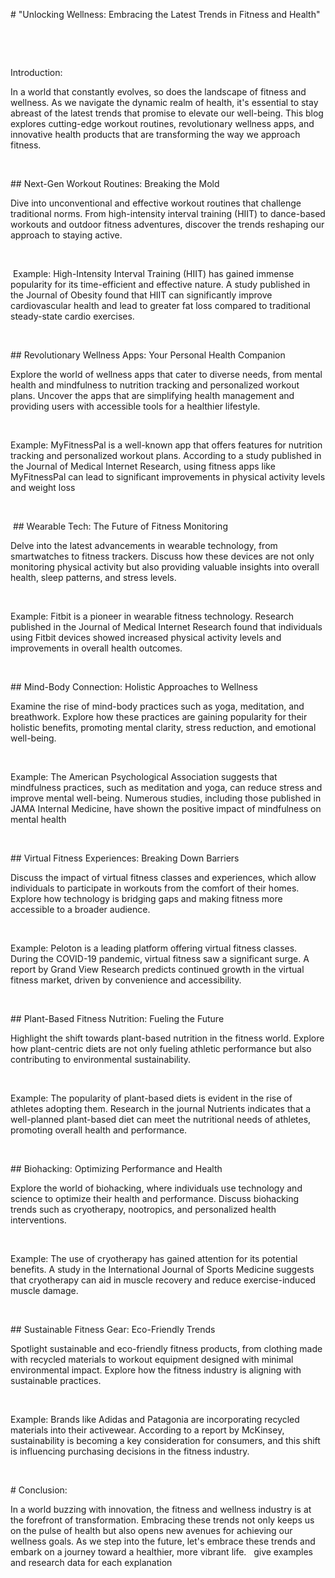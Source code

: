 <p># &quot;Unlocking Wellness: Embracing the Latest Trends in Fitness and Health&quot;</p>
<p><br></p>
<p><br></p>
<h>Introduction:</h>
<p>In a world that constantly evolves, so does the landscape of fitness and wellness. As we navigate the dynamic realm of health, it&apos;s essential to stay abreast of the latest trends that promise to elevate our well-being. This blog explores cutting-edge workout routines, revolutionary wellness apps, and innovative health products that are transforming the way we approach fitness.</p>
<p><br></p>
<p>## Next-Gen Workout Routines: Breaking the Mold</p>
<p>Dive into unconventional and effective workout routines that challenge traditional norms. From high-intensity interval training (HIIT) to dance-based workouts and outdoor fitness adventures, discover the trends reshaping our approach to staying active.</p>
<p><br></p>
<p>&nbsp;Example: High-Intensity Interval Training (HIIT) has gained immense popularity for its time-efficient and effective nature. A study published in the Journal of Obesity found that HIIT can significantly improve cardiovascular health and lead to greater fat loss compared to traditional steady-state cardio exercises.</p>
<p>&nbsp;</p>
<p>## Revolutionary Wellness Apps: Your Personal Health Companion</p>
<p>Explore the world of wellness apps that cater to diverse needs, from mental health and mindfulness to nutrition tracking and personalized workout plans. Uncover the apps that are simplifying health management and providing users with accessible tools for a healthier lifestyle.</p>
<p><br></p>
<p>Example: MyFitnessPal is a well-known app that offers features for nutrition tracking and personalized workout plans. According to a study published in the Journal of Medical Internet Research, using fitness apps like MyFitnessPal can lead to significant improvements in physical activity levels and weight loss</p>
<p>&nbsp;</p>
<p>&nbsp;## Wearable Tech: The Future of Fitness Monitoring</p>
<p>Delve into the latest advancements in wearable technology, from smartwatches to fitness trackers. Discuss how these devices are not only monitoring physical activity but also providing valuable insights into overall health, sleep patterns, and stress levels.</p>
<p><br></p>
<p>Example: Fitbit is a pioneer in wearable fitness technology. Research published in the Journal of Medical Internet Research found that individuals using Fitbit devices showed increased physical activity levels and improvements in overall health outcomes.</p>
<p><br></p>
<p>## Mind-Body Connection: Holistic Approaches to Wellness</p>
<p>Examine the rise of mind-body practices such as yoga, meditation, and breathwork. Explore how these practices are gaining popularity for their holistic benefits, promoting mental clarity, stress reduction, and emotional well-being.</p>
<p><br></p>
<p>Example: The American Psychological Association suggests that mindfulness practices, such as meditation and yoga, can reduce stress and improve mental well-being. Numerous studies, including those published in JAMA Internal Medicine, have shown the positive impact of mindfulness on mental health</p>
<p><br></p>
<p>## Virtual Fitness Experiences: Breaking Down Barriers</p>
<p>Discuss the impact of virtual fitness classes and experiences, which allow individuals to participate in workouts from the comfort of their homes. Explore how technology is bridging gaps and making fitness more accessible to a broader audience.</p>
<p><br></p>
<p>Example: Peloton is a leading platform offering virtual fitness classes. During the COVID-19 pandemic, virtual fitness saw a significant surge. A report by Grand View Research predicts continued growth in the virtual fitness market, driven by convenience and accessibility.</p>
<p><br></p>
<p>## Plant-Based Fitness Nutrition: Fueling the Future</p>
<p>Highlight the shift towards plant-based nutrition in the fitness world. Explore how plant-centric diets are not only fueling athletic performance but also contributing to environmental sustainability.</p>
<p><br></p>
<p>Example: The popularity of plant-based diets is evident in the rise of athletes adopting them. Research in the journal Nutrients indicates that a well-planned plant-based diet can meet the nutritional needs of athletes, promoting overall health and performance.</p>
<p><br></p>
<p>## Biohacking: Optimizing Performance and Health</p>
<p>Explore the world of biohacking, where individuals use technology and science to optimize their health and performance. Discuss biohacking trends such as cryotherapy, nootropics, and personalized health interventions.</p>
<p><br></p>
<p>Example: The use of cryotherapy has gained attention for its potential benefits. A study in the International Journal of Sports Medicine suggests that cryotherapy can aid in muscle recovery and reduce exercise-induced muscle damage.</p>
<p><br></p>
<p>## Sustainable Fitness Gear: Eco-Friendly Trends</p>
<p>Spotlight sustainable and eco-friendly fitness products, from clothing made with recycled materials to workout equipment designed with minimal environmental impact. Explore how the fitness industry is aligning with sustainable practices.</p>
<p><br></p>
<p>Example: Brands like Adidas and Patagonia are incorporating recycled materials into their activewear. According to a report by McKinsey, sustainability is becoming a key consideration for consumers, and this shift is influencing purchasing decisions in the fitness industry.</p>
<p><br></p>
<p># Conclusion:</p>
<p>In a world buzzing with innovation, the fitness and wellness industry is at the forefront of transformation. Embracing these trends not only keeps us on the pulse of health but also opens new avenues for achieving our wellness goals. As we step into the future, let&apos;s embrace these trends and embark on a journey toward a healthier, more vibrant life. &nbsp; give examples and research data for each explanation</p>
<p><br></p>
